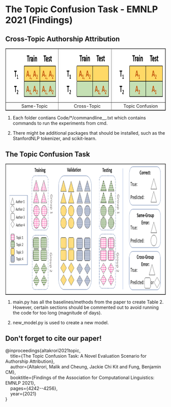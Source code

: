 
<h1>The Topic Confusion Task - EMNLP 2021 (Findings)</h1>
<h2>Cross-Topic Authorship Attribution</h2>
<table border="1" align="center">
  <tr>
    <td><img src="/images/Picture3.png" alt="" height=160 width=300 /></td>
    <td><img src="/images/Picture1.png" alt="" height=160 width=300 /></td>
    <td><img src="/images/Picture4.png" alt="" height=160 width=300 /></td>
  </tr>
  <tr>
    <td align="center">&nbsp;&nbsp;&nbsp;&nbsp;Same-Topic</td>
    <td align="center">&nbsp;&nbsp;&nbsp;&nbsp;Cross-Topic</td>
    <td align="center">&nbsp;&nbsp;&nbsp;&nbsp;Topic Confusion</td>
  </tr>
</table>

1. Each folder contians Code/*/commandline__.txt which contains commands to run the experiments from cmd.

2. There might be additional packages that should be installed, such as the StanfordNLP tokenizer, and scikit-learn. 

<h2>The Topic Confusion Task</h2>
<table border="1" align="center">
  
  <tr>
    <td><img src="/images/Presentation1.png" alt="" height=400 width=800 /></td>    
  </tr>
</table>

1. main.py has all the baselines/methods from the paper to create Table 2. However, certain sections should be commented out to avoid running the code for too long (magnitude of days).

2. new_model.py is used to create a new model.

<h2>Don't forget to cite our paper!</h2>
@inproceedings{altakrori2021topic,<br>
&nbsp;&nbsp;&nbsp;&nbsp;title={The Topic Confusion Task: A Novel Evaluation Scenario for Authorship Attribution},<br>  
&nbsp;&nbsp;&nbsp;&nbsp;author={Altakrori, Malik and Cheung, Jackie Chi Kit and Fung, Benjamin CM},<br> 
&nbsp;&nbsp;&nbsp;&nbsp;booktitle={Findings of the Association for Computational Linguistics: EMNLP 2021},<br> 
&nbsp;&nbsp;&nbsp;&nbsp;pages={4242--4256},<br> 
&nbsp;&nbsp;&nbsp;&nbsp;year={2021}<br>   
}
